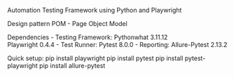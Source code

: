 Automation Testing Framework using Python and Playwright

Design pattern POM - Page Object Model

Dependencies    - Testing Framework:    Pythonwhat      3.11.12    
                                        Playwright      0.4.4
                - Test Runner:          Pytest          8.0.0
                - Reporting:            Allure-Pytest   2.13.2


Quick setup:
pip install playwright
pip install pytest
pip install pytest-playwright
pip install allure-pytest